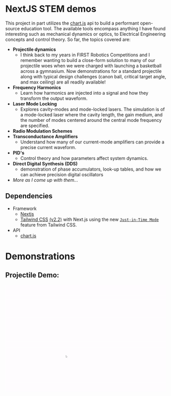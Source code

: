 # NextJS STEM demos

This project in part utilizes the [chart.js](https://www.npmjs.com/package/chart.js) api to build a performant open-source education tool. The available tools encompass anything I have found interesting such as mechanical dynamics or optics, to Electrical Engineering concepts and control theory. So far, the topics covered are:
* **Projectile dynamics**
    * I think back to my years in FIRST Robotics Competitions and I remember wanting to build a close-form solution to many of our projectile woes when we were charged with launching a basketball across a gymnasium. Now demonstrations for a standard projectile along with typical design challenges (canon ball, critical target angle, and max ceiling) are all readily available!
* **Frequency Harmonics**
    * Learn how harmonics are injected into a signal and how they transform the output waveform.
* **Laser Mode Locking**
    *  Explores cavity-modes and mode-locked lasers. The simulation is of a mode-locked laser where the cavity length, the gain medium, and the number of modes centered around the central mode frequency are specified.
* **Radio Modulation Schemes**
* **Transconductance Amplifiers**
    * Understand how many of our current-mode amplifiers can provide a precise current waveform.
* **PID's**
    * Control theory and how parameters affect system dynamics.
* **Direct Digital Synthesis (DDS)**
    * demonstration of phase accumulators, look-up tables, and how we can achieve precision digital oscillators 
* *More as I come up with them...*

## Dependencies
* Framework
    * [Nextjs](https://nextjs.org/)
    * [Tailwind CSS](https://tailwindcss.com/) [(v2.2)](https://blog.tailwindcss.com/tailwindcss-2-2) with Next.js using the new [`Just-in-Time Mode`](https://tailwindcss.com/docs/just-in-time-mode) feature from Tailwind CSS.
* API
    * [chart.js](https://www.npmjs.com/package/chart.js)

# Demonstrations

## Projectile Demo:

![projectile-demo](public/projectile-demo.gif)
